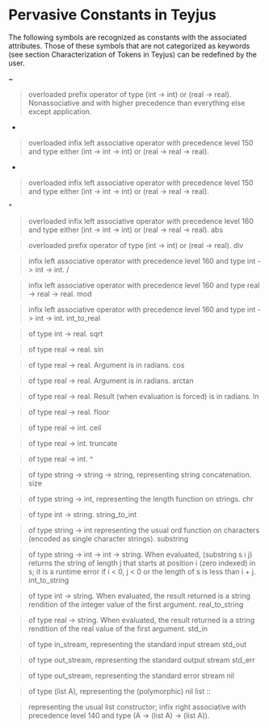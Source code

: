 # Pervasive Constants in Teyjus #

The following symbols are recognized as constants with the associated attributes. Those of these symbols that are not categorized as keywords (see section Characterization of Tokens in Teyjus) can be redefined by the user.

~
> overloaded prefix operator of type (int -> int) or (real -> real). Nonassociative and with higher precedence than everything else except application.

+

> overloaded infix left associative operator with precedence level 150 and type either (int -> int -> int) or (real -> real -> real).

-

> overloaded infix left associative operator with precedence level 150 and type either (int -> int -> int) or (real -> real -> real).

`*`
> overloaded infix left associative operator with precedence level 160 and type either (int -> int -> int) or (real -> real -> real).
abs

> overloaded prefix operator of type (int -> int) or (real -> real).
div

> infix left associative operator with precedence level 160 and type int -> int -> int.
/

> infix left associative operator with precedence level 160 and type real -> real -> real.
mod

> infix left associative operator with precedence level 160 and type int -> int -> int.
int\_to\_real

> of type int -> real.
sqrt

> of type real -> real.
sin

> of type real -> real. Argument is in radians.
cos

> of type real -> real. Argument is in radians.
arctan

> of type real -> real. Result (when evaluation is forced) is in radians.
ln

> of type real -> real.
floor

> of type real -> int.
ceil

> of type real -> int.
truncate

> of type real -> int.
^

> of type string -> string -> string, representing string concatenation.
size

> of type string -> int, representing the length function on strings.
chr

> of type int -> string.
string\_to\_int

> of type string -> int representing the usual ord function on characters (encoded as single character strings).
substring

> of type string -> int -> int -> string. When evaluated, (substring s i j) returns the string of length j that starts at position i (zero indexed) in s; it is a runtime error if i < 0, j < 0 or the length of s is less than i + j.
int\_to\_string

> of type int -> string. When evaluated, the result returned is a string rendition of the integer value of the first argument.
real\_to\_string

> of type real -> string. When evaluated, the result returned is a string rendition of the real value of the first argument.
std\_in

> of type in\_stream, representing the standard input stream
std\_out

> of type out\_stream, representing the standard output stream
std\_err

> of type out\_stream, representing the standard error stream
nil

> of type (list A), representing the (polymorphic) nil list
::

> representing the usual list constructor; infix right associative with precedence level 140 and type (A -> (list A) -> (list A)).